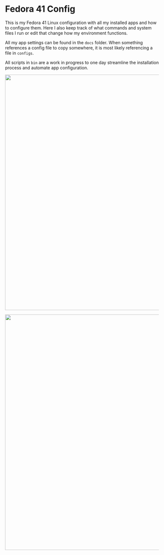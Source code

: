 # Fedora 41 Config

This is my Fedora 41 Linux configuration with all my installed apps and how to configure them. Here I also keep track of what commands and system files I run or edit that change how my environment functions.


All my app settings can be found in the `docs` folder. When something references a config file to copy somewhere, it is most likely referencing a file in `configs`.

All scripts in `bin` are a work in progress to one day streamline the installation process and automate app configuration.

<p align=center><img src="https://github.com/user-attachments/assets/b83e69de-e527-4bd1-bc95-3232b088429b" width="768"></p>

<p align=center><img src="https://github.com/user-attachments/assets/5a914656-8caf-43bf-aacf-26e2b2c41eb1" width="768"></p>
